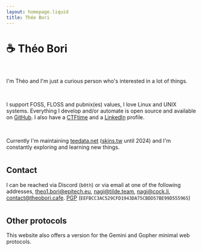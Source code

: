 ```yaml
---
layout: homepage.liquid
title: Théo Bori
---
```


# ☕ Théo Bori

&nbsp;

I'm Théo and I'm just a curious person who's interested in a lot of things.

&nbsp;

I support FOSS, FLOSS and pubnix(es) values, I love Linux and UNIX systems. Everything I develop and/or automate is open source and available on [GitHub](https://github.com/theobori). I also have a [CTFtime](https://ctftime.org/user/67138) and a [LinkedIn](https://www.linkedin.com/in/theo-bori) profile.

&nbsp;

Currently I'm maintaining [teedata.net](https://teedata.net) ([skins.tw](https://skins.tw) until 2024) and I'm constantly exploring and learning new things.

<h2 class="category" style="margin-top: 40px;">Contact</h2>

I can be reached via Discord (`b0th`) or via email at one of the following addresses, <a href="mailto:theo1.bori@epitech.eu">theo1.bori@epitech.eu</a>, <a href="mailto:nagi@tilde.team">nagi@tilde.team</a>, <a href="mailto:nagi@cock.li">nagi@cock.li</a>, <a href="mailto:contact@theobori.cafe">contact@theobori.cafe</a>.
<a href="https://keys.openpgp.org/vks/v1/by-fingerprint/EEFBCC3AC529CFD1943DA75CBDD57BE99D555965">PGP</a>  (`EEFBCC3AC529CFD1943DA75CBDD57BE99D555965`)

<h2 class="category" style="margin-top: 40px;">Other protocols</h2>

This website also offers a version for the Gemini and Gopher minimal web protocols.


